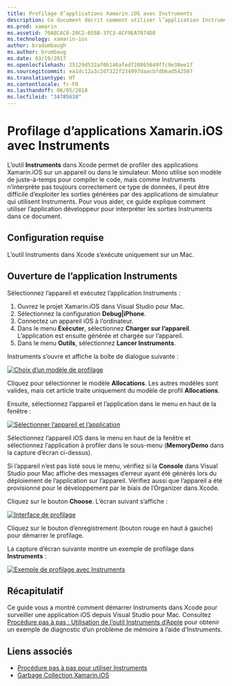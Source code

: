 ```yaml
---
title: Profilage d’applications Xamarin.iOS avec Instruments
description: Ce document décrit comment utiliser l’application Instruments d’Apple pour profiler une application Xamarin.iOS installée sur un appareil ou un simulateur.
ms.prod: xamarin
ms.assetid: 70A8CAC8-20C2-655B-37C3-ACF9EA7874D8
ms.technology: xamarin-ios
author: bradumbaugh
ms.author: brumbaug
ms.date: 03/19/2017
ms.openlocfilehash: 25129d532af0b146afedf28865649ffc9e38ee17
ms.sourcegitcommit: ea1dc12a3c2d7322f234997daacbfdb6ad542507
ms.translationtype: HT
ms.contentlocale: fr-FR
ms.lasthandoff: 06/05/2018
ms.locfileid: "34785610"
---
```

# <a name="profiling-xamarinios-applications-with-instruments"></a>Profilage d’applications Xamarin.iOS avec Instruments

L’outil **Instruments** dans Xcode permet de profiler des applications Xamarin.iOS sur un appareil ou dans le simulateur. Mono utilise son modèle de juste-à-temps pour compiler le code, mais comme Instruments n’interprète pas toujours correctement ce type de données, il peut être difficile d’exploiter les sorties générées par des applications de simulateur qui utilisent Instruments.
Pour vous aider, ce guide explique comment utiliser l’application développeur pour interpréter les sorties Instruments dans ce document.

## <a name="requirements"></a>Configuration requise

L’outil Instruments dans Xcode s’exécute uniquement sur un Mac.

## <a name="opening-the-instruments-app"></a>Ouverture de l’application Instruments

Sélectionnez l’appareil et exécutez l’application Instruments :

1.  Ouvrez le projet Xamarin.iOS dans Visual Studio pour Mac.
2.  Sélectionnez la configuration **Debug|iPhone**.
3.  Connectez un appareil iOS à l’ordinateur.
4.  Dans le menu **Exécuter**, sélectionnez **Charger sur l’appareil**. L’application est ensuite générée et chargée sur l’appareil.
5.  Dans le menu **Outils**, sélectionnez **Lancer Instruments**.


Instruments s’ouvre et affiche la boîte de dialogue suivante :

 [![](using-instruments-to-detect-native-leaks-using-markheap-images/instruments1.png "Choix d’un modèle de profilage")](using-instruments-to-detect-native-leaks-using-markheap-images/instruments1.png#lightbox)

Cliquez pour sélectionner le modèle **Allocations**. Les autres modèles sont valides, mais cet article traite uniquement du modèle de profil **Allocations**.

Ensuite, sélectionnez l’appareil et l’application dans le menu en haut de la fenêtre :

[![](using-instruments-to-detect-native-leaks-using-markheap-images/instruments2.png "Sélectionner l’appareil et l’application")](using-instruments-to-detect-native-leaks-using-markheap-images/instruments2.png#lightbox)

Sélectionnez l’appareil iOS dans le menu en haut de la fenêtre et sélectionnez l’application à profiler dans le sous-menu (**MemoryDemo** dans la capture d’écran ci-dessus).

Si l’appareil n’est pas listé sous le menu, vérifiez si la **Console** dans Visual Studio pour Mac affiche des messages d’erreur ayant été générés lors du déploiement de l’application sur l’appareil. Vérifiez aussi que l’appareil a été provisionné pour le développement par le biais de l’Organizer dans Xcode.

Cliquez sur le bouton **Choose**. L’écran suivant s’affiche :

[![](using-instruments-to-detect-native-leaks-using-markheap-images/instruments3.png "Interface de profilage")](using-instruments-to-detect-native-leaks-using-markheap-images/instruments3.png#lightbox)

Cliquez sur le bouton d’enregistrement (bouton rouge en haut à gauche) pour démarrer le profilage.

La capture d’écran suivante montre un exemple de profilage dans **Instruments** :

[![](using-instruments-to-detect-native-leaks-using-markheap-images/instruments4.png "Exemple de profilage avec Instruments")](using-instruments-to-detect-native-leaks-using-markheap-images/instruments4.png#lightbox)

## <a name="summary"></a>Récapitulatif

Ce guide vous a montré comment démarrer Instruments dans Xcode pour surveiller une application iOS depuis Visual Studio pour Mac. Consultez [Procédure pas à pas : Utilisation de l’outil Instruments d’Apple](~/ios/deploy-test/walkthrough-apples-instrument.md) pour obtenir un exemple de diagnostic d’un problème de mémoire à l’aide d’Instruments.

## <a name="related-links"></a>Liens associés

- [Procédure pas à pas pour utiliser Instruments](~/ios/deploy-test/walkthrough-apples-instrument.md)
- [Garbage Collection Xamarin.iOS](https://krumelur.me/2015/04/27/xamarin-ios-the-garbage-collector-and-me/)
